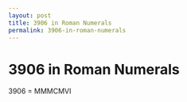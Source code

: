```yaml
---
layout: post
title: 3906 in Roman Numerals
permalink: 3906-in-roman-numerals
---
```


# 3906 in Roman Numerals

3906 = MMMCMVI
